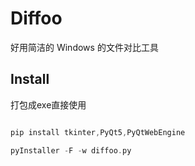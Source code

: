 # Diffoo
好用简洁的 Windows 的文件对比工具 

## Install

打包成exe直接使用

```go

pip install tkinter,PyQt5,PyQtWebEngine

pyInstaller -F -w diffoo.py
```

